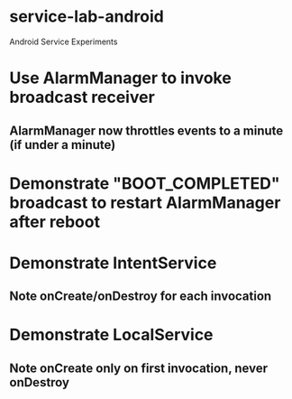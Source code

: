 # service-lab-android
Android Service Experiments

# Use AlarmManager to invoke broadcast receiver
## AlarmManager now throttles events to a minute (if under a minute)

# Demonstrate "BOOT_COMPLETED" broadcast to restart AlarmManager after reboot

# Demonstrate IntentService 
## Note onCreate/onDestroy for each invocation

# Demonstrate LocalService
## Note onCreate only on first invocation, never onDestroy
